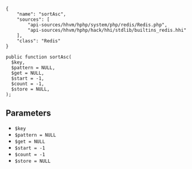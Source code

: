 ``` yamlmeta
{
    "name": "sortAsc",
    "sources": [
        "api-sources/hhvm/hphp/system/php/redis/Redis.php",
        "api-sources/hhvm/hphp/hack/hhi/stdlib/builtins_redis.hhi"
    ],
    "class": "Redis"
}
```




``` Hack
public function sortAsc(
  $key,
  $pattern = NULL,
  $get = NULL,
  $start = -1,
  $count = -1,
  $store = NULL,
);
```




## Parameters




+ ` $key `
+ ` $pattern = NULL `
+ ` $get = NULL `
+ ` $start = -1 `
+ ` $count = -1 `
+ ` $store = NULL `
<!-- HHAPIDOC -->
